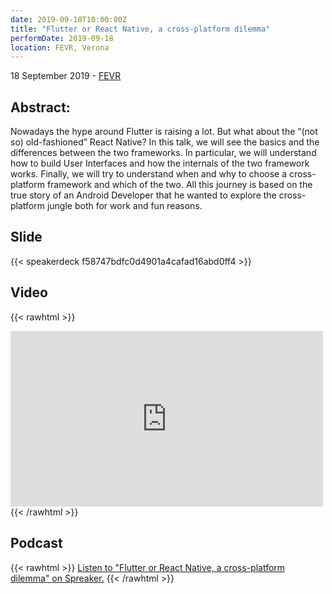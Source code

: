 ```yaml
---
date: 2019-09-18T10:00:00Z
title: "Flutter or React Native, a cross-platform dilemma"
performDate: 2019-09-18
location: FEVR, Verona
---
```


18 September 2019 - [FEVR](http://www.fevr.it/eventi/2019/09/flutter-or-react-native-a-cross-platform-dilemma/)

## Abstract:
Nowadays the hype around Flutter is raising a lot. But what about the “(not so) old-fashioned” React Native?
In this talk, we will see the basics and the differences between the two frameworks. In particular, we will understand how to build User Interfaces and how the internals of the two framework works. Finally, we will try to understand when and why to choose a cross-platform framework and which of the two.
All this journey is based on the true story of an Android Developer that he wanted to explore the cross-platform jungle both for work and fun reasons.

## Slide


{{< speakerdeck f58747bdfc0d4901a4cafad16abd0ff4 >}}


## Video


{{< rawhtml >}}
<iframe src="https://www.facebook.com/plugins/video.php?href=https%3A%2F%2Fwww.facebook.com%2Fmatteoguidotto%2Fvideos%2F10220661987803505%2F&width=500&show_text=false&height=281&appId" width="500" height="281" style="border:none;overflow:hidden" scrolling="no" frameborder="0" allowTransparency="true" allow="encrypted-media" allowFullScreen="true"></iframe>  
{{< /rawhtml >}}


## Podcast

{{< rawhtml >}}
<a class="spreaker-player" href="https://www.spreaker.com/user/fevr/flutter-or-react-native" data-resource="episode_id=19149450" data-theme="dark" data-autoplay="false" data-playlist="false" data-cover="https://d3wo5wojvuv7l.cloudfront.net/images.spreaker.com/original/b9c9b933899129acf0890c1131d461d2.jpg" data-width="100%" data-height="200px">Listen to "Flutter or React Native, a cross-platform dilemma" on Spreaker.</a><script async src="https://widget.spreaker.com/widgets.js"></script>
{{< /rawhtml >}}
